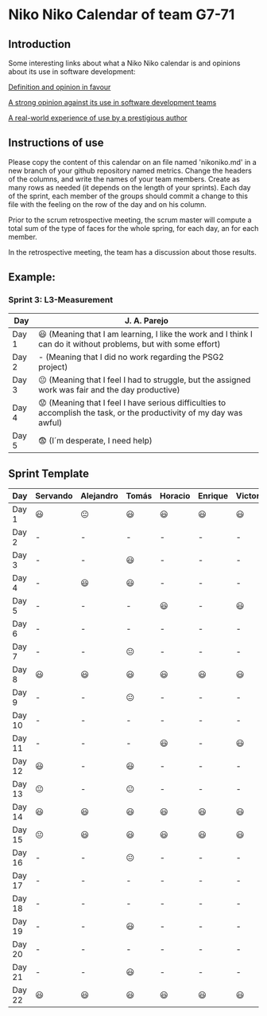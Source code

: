 # Niko Niko Calendar of team G7-71
## Introduction
Some interesting links about what a Niko Niko calendar is and opinions about its use in software development:

[Definition and opinion in favour](https://blog.teammood.com/2018/07/24/evaluating-your-teams-health-with-the-niko-niko-calendar.html?utm_source=google&utm_medium=cpc&utm_campaign=blog-niko-niko&utm_content=niko-niko&utm_term=niko%20niko%20calendar&gclid=Cj0KCQjwsYb0BRCOARIsAHbLPhGYfc7zpSwEDx8KE3VjlsTyy1M1F8O8lxyOPWQTpjf71RjXeD5rgWsaAmEhEALw_wcB)

[A strong opinion against its use in software development teams](https://www.tinypulse.com/blog/sk-niko-niko-calendar-workplace-morale)

[A real-world experience of use by a prestigious author](https://www.javiergarzas.com/2015/05/calendarios-niko-niko.html)
## Instructions of use
Please copy the content of this calendar on an file named 'nikoniko.md' in a new branch of your github repository named metrics.
Change the headers of the columns, and write the names of your team members.
Create as many rows as needed (it depends on the length of your sprints).
Each day of the sprint, each member of the groups should commit a change to this file with the feeling on the row of the day and on his column. 

Prior to the scrum retrospective meeting, the scrum master will compute a total sum of the type of faces for the whole spring, for each day, an for each member.

In the retrospective meeting, the team has a discussion about those results.

## Example:

### Sprint 3: L3-Measurement 

| Day           | J. A. Parejo  |
| ------------- | ------------- |
| Day 1         |    :smiley: (Meaning that I am learning, I like the work and I think I can do it without problems, but with some effort) |
| Day 2         |    - (Meaning that I did no work regarding the PSG2 project)           |
| Day 3         |    :neutral_face:  (Meaning that I feel I had to struggle, but the assigned work was fair and the day productive)          |:fearful:
| Day 4         |    :worried: (Meaning that I feel I have serious difficulties to accomplish the task, or the productivity of my day was awful)           |
| Day 5         |    :fearful:   (I´m desperate, I need help)        |


## Sprint Template

| Day           | Servando    | Alejandro  | Tomás     | Horacio     | Enrique     | Victor     |
| ------------- | ------------- | -------------  | -------------  | -------------  | -------------  | -------------  |
| Day 1         |   😃     |        😐        |      😃          |         😃       |      😃          |         😃       |
| Day 2         |    -           |       -         |     -           |        -        |       -         |       -        |
| Day 3         |      -         |        -        |     😃          |        -        |         -       |       -         |
| Day 4         |      -         |       😃        |     😃          |        -        |         -       |       -         |
| Day 5         |      -         |       -         |       -         |         😃       |           -     |           😃     |
| Day 6         |      -         |       -         |       -        |        -        |           -     |          -      |
| Day 7         |      -         |      -         |        😐        |        -        |           -     |         -       |
| Day 8         |     😃   |        😃        |         😃       |         😃       |      😃          |       😃         |
| Day 9         |     -          |        -        |       😐         |        -        |        -        |        -        |
| Day 10        |     -         |         -       |          -      |        -        |           -     |        -        |
| Day 11        |     -         |       -        |            -    |         😃       |             -   |         😃       |
| Day 12        |     😃  |        -        |            😃    |        -        |          -      |        -        |
| Day 13        |    😐    |        -        |       😐         |        -        |         -       |        -        |
| Day 14        |     😃       |      😃         |          😃      |         😃       |        😃        |         😃       |
| Day 15        |      😐       |        😃       |       😃         |         😃       |       😃         |           😃     |
| Day 16        |      -         |       -        |       😐         |        -        |         -       |         -       |
| Day 17        |       -        |       -        |        -        |       -         |      -          |        -        |
| Day 18        |       -        |       -        |       -         |       -         |       -         |       -         |
| Day 19        |        -       |        -       |       😃         |        -        |      -          |        -        |
| Day 20        |       -        |       -        |        -        |        -        |      -          |        -        |
| Day 21        |        -       |        -       |       😃         |         -       |       -         |        -        |
| Day 22        |        😃       |      😃         |       😃         |         😃       |        😃        |       😃         |
